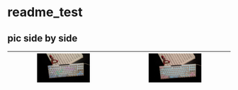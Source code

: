 # readme_test

## pic side by side

| <img src="https://raw.githubusercontent.com/antoinemadec/gif/master/openrgb/normal_default.jpg" alt="normal_default" width="50%"/> | <img src="https://raw.githubusercontent.com/antoinemadec/gif/master/openrgb/insert_default.jpg" alt="insert_default" width="50%"/> |
|:---:|:---:|
